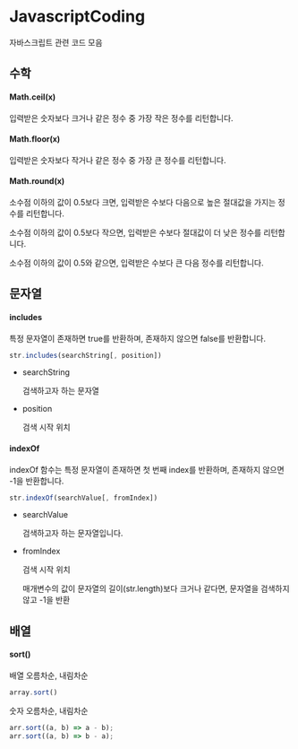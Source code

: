 # JavascriptCoding
자바스크립트 관련 코드 모음

## 수학

#### Math.ceil(x)
입력받은 숫자보다 크거나 같은 정수 중 가장 작은 정수를 리턴합니다.

#### Math.floor(x)
입력받은 숫자보다 작거나 같은 정수 중 가장 큰 정수를 리턴합니다.

#### Math.round(x)
소수점 이하의 값이 0.5보다 크면, 입력받은 수보다 다음으로 높은 절대값을 가지는 정수를 리턴합니다.

소수점 이하의 값이 0.5보다 작으면, 입력받은 수보다 절대값이 더 낮은 정수를 리턴합니다.

소수점 이하의 값이 0.5와 같으면, 입력받은 수보다 큰 다음 정수를 리턴합니다.

## 문자열

#### includes
  특정 문자열이 존재하면 true를 반환하며, 존재하지 않으면 false를 반환합니다.
```javascript
str.includes(searchString[, position])
```
+ searchString

  검색하고자 하는 문자열

+ position

  검색 시작 위치
  
#### indexOf
  indexOf 함수는 특정 문자열이 존재하면 첫 번째 index를 반환하며, 존재하지 않으면 -1을 반환합니다.
```javascript
str.indexOf(searchValue[, fromIndex])
```

+ searchValue

  검색하고자 하는 문자열입니다.

+ fromIndex

  검색 시작 위치

  매개변수의 값이 문자열의 길이(str.length)보다 크거나 같다면, 문자열을 검색하지 않고 -1을 반환
  
## 배열

#### sort()
배열 오름차순, 내림차순
```javascript
array.sort()
```
숫자 오름차순, 내림차순
```javascript
arr.sort((a, b) => a - b);
arr.sort((a, b) => b - a);
```
